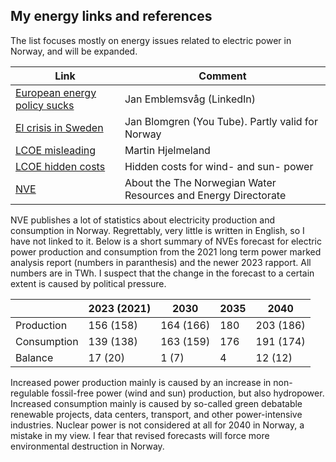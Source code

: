## My energy links and references

The list focuses mostly on energy issues related to electric power in Norway, and will be expanded.

| Link                                                          | Comment                        |
|---------------------------------------------------------------|--------------------------------|
| [European energy policy sucks](https://www.linkedin.com/pulse/european-energy-policy-kills-competitiveness-without-any-emblemsv%25C3%25A5g-ah39f/?trackingId=J%2B12DFDCTvCmNHZqb4bhxA%3D%3D) | Jan Emblemsvåg  (LinkedIn)     |
| [El crisis in Sweden](https://www.youtube.com/watch?v=0Oh_w5KrEVc) | Jan Blomgren (You Tube). Partly valid for Norway |
| [LCOE misleading](https://medium.com/@marhje/why-lcoe-is-not-a-good-metric-for-renewables-82e16c3f7c3b) | Martin Hjelmeland              |
| [LCOE hidden costs](https://enodatech.com/news-insight/the-hidden-costs-of-delivered-renewable-energy) | Hidden costs for wind- and sun- power |
| [NVE](https://www.nve.no/about-nve/)| About the The Norwegian Water Resources and Energy Directorate|

NVE publishes a lot of statistics about electricity production
and consumption in Norway. Regrettably, very little is written in English, so I have not linked to it.
Below is a short summary of NVEs forecast for electric power production and consumption 
from the 2021 long term power marked analysis report (numbers in paranthesis) 
and the newer 2023 rapport. All numbers are in TWh.
I suspect that the change in the forecast to a certain extent is caused by political pressure.

|             | 2023 (2021) | 2030       | 2035    | 2040      |
|-------------|-------------|------------|---------|-----------|
| Production  | 156 (158)   | 164 (166)  | 180     | 203 (186) |
| Consumption | 139 (138)   | 163 (159)  | 176     | 191 (174) |
| Balance     | 17  (20)    | 1   (7)    | 4       | 12  (12)  |

Increased power production mainly is caused by an increase in non-regulable fossil-free power (wind and sun) production, but also hydropower. 
Increased consumption mainly is caused by so-called green debatable renewable projects, 
data centers, transport, and other power-intensive industries. 
Nuclear power is not considered at all for 2040 in Norway, a mistake in my view.
I fear that revised forecasts will force more environmental destruction in Norway.

